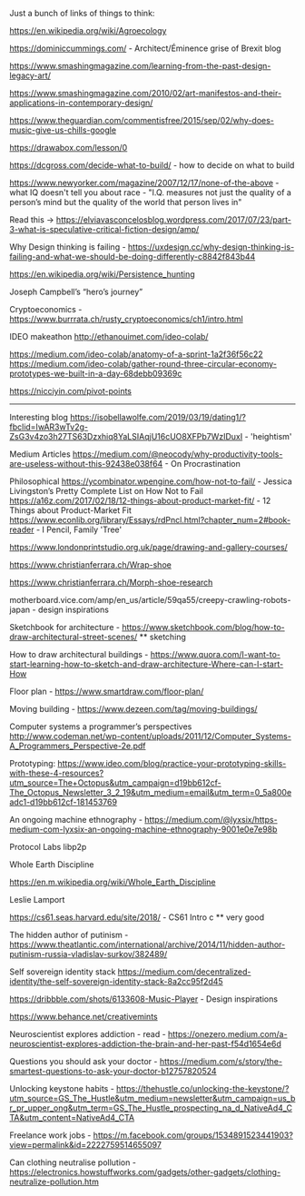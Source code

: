 Just a bunch of links of things to think:

https://en.wikipedia.org/wiki/Agroecology

https://dominiccummings.com/ - Architect/Éminence grise of Brexit blog

https://www.smashingmagazine.com/learning-from-the-past-design-legacy-art/ 

https://www.smashingmagazine.com/2010/02/art-manifestos-and-their-applications-in-contemporary-design/

https://www.theguardian.com/commentisfree/2015/sep/02/why-does-music-give-us-chills-google

https://drawabox.com/lesson/0

https://dcgross.com/decide-what-to-build/ - how to decide on what to build

https://www.newyorker.com/magazine/2007/12/17/none-of-the-above - what IQ doesn't tell you about race - "I.Q. measures not just the quality of a person’s mind but the quality of the world that person lives in"


Read this -> https://elviavasconcelosblog.wordpress.com/2017/07/23/part-3-what-is-speculative-critical-fiction-design/amp/



Why Design thinking is failing - https://uxdesign.cc/why-design-thinking-is-failing-and-what-we-should-be-doing-differently-c8842f843b44


https://en.wikipedia.org/wiki/Persistence_hunting

Joseph Campbell’s “hero’s journey”

Cryptoeconomics - https://www.burrrata.ch/rusty_cryptoeconomics/ch1/intro.html



IDEO makeathon http://ethanouimet.com/ideo-colab/

https://medium.com/ideo-colab/anatomy-of-a-sprint-1a2f36f56c22
https://medium.com/ideo-colab/gather-round-three-circular-economy-prototypes-we-built-in-a-day-68debb09369c

https://nicciyin.com/pivot-points


**** 
Interesting blog
https://isobellawolfe.com/2019/03/19/dating1/?fbclid=IwAR3wTv2g-ZsG3v4zo3h27TS63Dzxhiq8YaLSIAqjU16cUO8XFPb7WzIDuxI - 'heightism'


Medium Articles
https://medium.com/@neocody/why-productivity-tools-are-useless-without-this-92438e038f64 - On Procrastination


Philosophical
https://ycombinator.wpengine.com/how-not-to-fail/ - Jessica Livingston’s Pretty Complete List on How Not to Fail
https://a16z.com/2017/02/18/12-things-about-product-market-fit/ - 12 Things about Product-Market Fit
https://www.econlib.org/library/Essays/rdPncl.html?chapter_num=2#book-reader - I Pencil, Family 'Tree'




https://www.londonprintstudio.org.uk/page/drawing-and-gallery-courses/

https://www.christianferrara.ch/Wrap-shoe

https://www.christianferrara.ch/Morph-shoe-research



motherboard.vice.com/amp/en_us/article/59qa55/creepy-crawling-robots-japan - design inspirations 



Sketchbook for architecture - https://www.sketchbook.com/blog/how-to-draw-architectural-street-scenes/ ** sketching 



How to draw architectural buildings - https://www.quora.com/I-want-to-start-learning-how-to-sketch-and-draw-architecture-Where-can-I-start-How



Floor plan - https://www.smartdraw.com/floor-plan/



Moving building - https://www.dezeen.com/tag/moving-buildings/



Computer systems a programmer’s perspectives http://www.codeman.net/wp-content/uploads/2011/12/Computer_Systems-A_Programmers_Perspective-2e.pdf





Prototyping: https://www.ideo.com/blog/practice-your-prototyping-skills-with-these-4-resources?utm_source=The+Octopus&utm_campaign=d19bb612cf-The_Octopus_Newsletter_3_2_19&utm_medium=email&utm_term=0_5a800eadc1-d19bb612cf-181453769



An ongoing machine ethnography - https://medium.com/@lyxsix/https-medium-com-lyxsix-an-ongoing-machine-ethnography-9001e0e7e98b




Protocol Labs libp2p



Whole Earth Discipline 



https://en.m.wikipedia.org/wiki/Whole_Earth_Discipline



Leslie Lamport



https://cs61.seas.harvard.edu/site/2018/ - CS61 Intro c ** very good





The hidden author of putinism - https://www.theatlantic.com/international/archive/2014/11/hidden-author-putinism-russia-vladislav-surkov/382489/



Self sovereign identity stack https://medium.com/decentralized-identity/the-self-sovereign-identity-stack-8a2cc95f2d45


https://dribbble.com/shots/6133608-Music-Player - Design inspirations 



https://www.behance.net/creativemints



Neuroscientist explores addiction - read - https://onezero.medium.com/a-neuroscientist-explores-addiction-the-brain-and-her-past-f54d1654e6d





Questions you should ask your doctor - https://medium.com/s/story/the-smartest-questions-to-ask-your-doctor-b12757820524





Unlocking keystone habits - https://thehustle.co/unlocking-the-keystone/?utm_source=GS_The_Hustle&utm_medium=newsletter&utm_campaign=us_br_pr_upper_ong&utm_term=GS_The_Hustle_prospecting_na_d_NativeAd4_CTA&utm_content=NativeAd4_CTA



Freelance work jobs - https://m.facebook.com/groups/1534891523441903?view=permalink&id=2222759514655097





Can clothing neutralise pollution - https://electronics.howstuffworks.com/gadgets/other-gadgets/clothing-neutralize-pollution.htm


